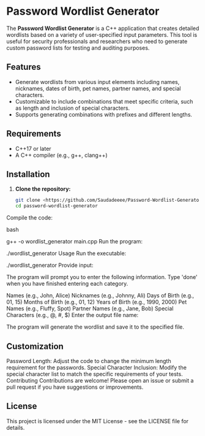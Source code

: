 # Password Wordlist Generator

The **Password Wordlist Generator** is a C++ application that creates detailed wordlists based on a variety of user-specified input parameters. This tool is useful for security professionals and researchers who need to generate custom password lists for testing and auditing purposes.

## Features

- Generate wordlists from various input elements including names, nicknames, dates of birth, pet names, partner names, and special characters.
- Customizable to include combinations that meet specific criteria, such as length and inclusion of special characters.
- Supports generating combinations with prefixes and different lengths.

## Requirements

- C++17 or later
- A C++ compiler (e.g., g++, clang++)

## Installation

1. **Clone the repository:**

   ```bash
   git clone <https://github.com/Saudadeeee/Password-Wordlist-Generator>
   cd password-wordlist-generator
Compile the code:

bash

g++ -o wordlist_generator main.cpp
Run the program:



./wordlist_generator
Usage
Run the executable:



./wordlist_generator
Provide input:

The program will prompt you to enter the following information. Type 'done' when you have finished entering each category.

Names (e.g., John, Alice)
Nicknames (e.g., Johnny, Ali)
Days of Birth (e.g., 01, 15)
Months of Birth (e.g., 01, 12)
Years of Birth (e.g., 1990, 2000)
Pet Names (e.g., Fluffy, Spot)
Partner Names (e.g., Jane, Bob)
Special Characters (e.g., @, #, $)
Enter the output file name:

The program will generate the wordlist and save it to the specified file.

## Customization
Password Length: Adjust the code to change the minimum length requirement for the passwords.
Special Character Inclusion: Modify the special character list to match the specific requirements of your tests.
Contributing
Contributions are welcome! Please open an issue or submit a pull request if you have suggestions or improvements.

## License
This project is licensed under the MIT License - see the LICENSE file for details.
